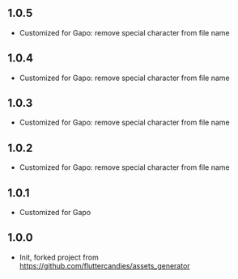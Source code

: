 ## 1.0.5
* Customized for Gapo: remove special character from file name
## 1.0.4
* Customized for Gapo: remove special character from file name
## 1.0.3
* Customized for Gapo: remove special character from file name
## 1.0.2
* Customized for Gapo: remove special character from file name
## 1.0.1

* Customized for Gapo

## 1.0.0

* Init, forked project from https://github.com/fluttercandies/assets_generator
